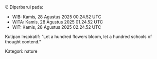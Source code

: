 ⏰ Diperbarui pada:
- WIB: Kamis, 28 Agustus 2025 00.24.52 UTC
- WITA: Kamis, 28 Agustus 2025 01.24.52 UTC
- WIT: Kamis, 28 Agustus 2025 02.24.52 UTC

Kutipan Inspiratif:
"Let a hundred flowers bloom, let a hundred schools of thought contend."


Kategori: nature

